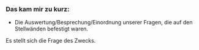 ### Das kam mir zu kurz:

- Die Auswertung/Besprechung/Einordnung unserer Fragen, die auf den Stellwänden befestigt waren.

Es stellt sich die Frage des Zwecks.